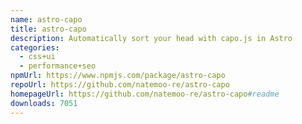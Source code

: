 ```yaml
---
name: astro-capo
title: astro-capo
description: Automatically sort your head with capo.js in Astro
categories:
  - css+ui
  - performance+seo
npmUrl: https://www.npmjs.com/package/astro-capo
repoUrl: https://github.com/natemoo-re/astro-capo
homepageUrl: https://github.com/natemoo-re/astro-capo#readme
downloads: 7051
---
```

